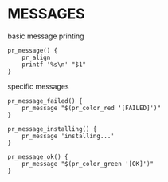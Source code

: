 # MESSAGES

basic message printing

    pr_message() {
        pr_align
        printf '%s\n' "$1"
    }

specific messages

    pr_message_failed() {
        pr_message "$(pr_color_red '[FAILED]')"
    }

    pr_message_installing() {
        pr_message 'installing...'
    }

    pr_message_ok() {
        pr_message "$(pr_color_green '[OK]')"
    }

